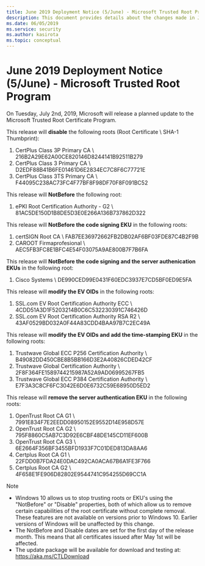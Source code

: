 ```yaml
---
title: June 2019 Deployment Notice (5/June) - Microsoft Trusted Root Program 
description: This document provides details about the changes made in June 2019 to the root store.
ms.date: 06/05/2019
ms.service: security
ms.author: kasirota
ms.topic: conceptual
---
```


# June 2019 Deployment Notice (5/June) - Microsoft Trusted Root Program 

On Tuesday, July 2nd, 2019, Microsoft will release a planned update to the Microsoft Trusted Root Certificate Program.

This release will **disable** the following roots (Root Certificate \\ SHA-1 Thumbprint):

1.  CertPlus Class 3P Primary CA \\ 216B2A29E62A00CE820146D8244141B92511B279
2.  CertPlus Class 3 Primary CA \\ D2EDF88B41B6FE01461D6E2834EC7C8F6C77721E
3.  CertPlus Class 3TS Primary CA \\ F44095C238AC73FC4F77BF8F98DF70F8F091BC52

This release will **NotBefore** the following root:
1. ePKI Root Certification Authority - G2 \\	81AC5DE150D1B8DE5D3E0E266A136B737862D322

This release will **NotBefore the code signing EKU** in the following roots: 

1. certSIGN Root CA	\\ FAB7EE36972662FB2DB02AF6BF03FDE87C4B2F9B
2. CAROOT Firmaprofesional \\	AEC5FB3FC8E1BFC4E54F03075A9AE800B7F7B6FA

This release will **NotBefore the code signing and the server authenication EKUs** in the following root: 
1. Cisco Systems \\	DE990CED99E0431F60EDC3937E7CD5BF0ED9E5FA

This release will **modify the EV OIDs** in the following roots: 
1. SSL.com EV Root Certification Authority ECC \\	4CDD51A3D1F5203214B0C6C532230391C746426D
2. SSL.com EV Root Certification Authority RSA R2	 \\ 43AF0529BD032A0F44A83CDD4BAA97B7C2EC49A

This release will **modify the EV OIDs and add the time-stamping EKU** in the following roots: 
1. Trustwave Global ECC P256 Certification Authority	\\ B49082DD450CBE8B5BB166D3E2A40826CDED42CF
2. Trustwave Global Certification Authority	\\ 2F8F364FE1589744215987A52A9AD06995267FB5
3. Trustwave Global ECC P384 Certification Authority	\\ E7F3A3C8CF6FC3042E6D0E6732C59E68950D5ED2

This release will **remove the server authentication EKU** in the following roots:
1. OpenTrust Root CA G1	\\ 7991E834F7E2EEDD08950152E9552D14E958D57E
2. OpenTrust Root CA G2	\\ 795F8860C5AB7C3D92E6CBF48DE145CD11EF600B
3. OpenTrust Root CA G3	\\ 6E2664F356BF3455BFD1933F7C01DED813DA8AA6
4. Certplus Root CA G1	\\ 22FDD0B7FDA24E0DAC492CA0ACA67B6A1FE3F766
5. Certplus Root CA G2	\\ 4F658E1FE906D82802E9544741C954255D69CC1A



>[!NOTE]
> * Windows 10 allows us to stop trusting roots or EKU's using the "NotBefore" or "Disable" properties, both of which allow us to remove certain capabilities of the root certificate without complete removal. These features are not available on versions prior to Windows 10. Earlier versions of Windows will be unaffected by this change. 
> * The NotBefore and Disable dates are set for the first day of the release month. This means that all certificates issued after May 1st will be affected.  
> * The update package will be available for download and testing at: <https://aka.ms/CTLDownload>
